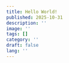 ```yaml
---
title: Hello World!
published: 2025-10-31
description: ''
image: ''
tags: []
category: ''
draft: false 
lang: ''
---
```

